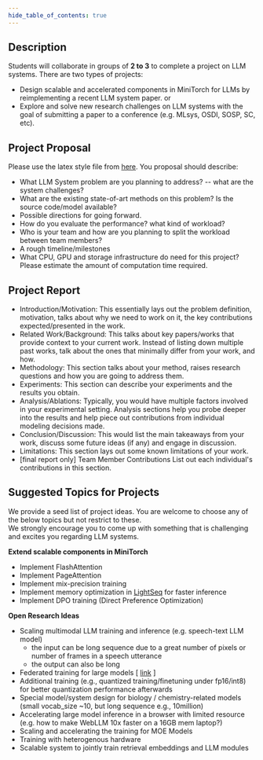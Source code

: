```yaml
--- 
hide_table_of_contents: true
---
```


## Description

Students will collaborate in groups of **2 to 3** to complete a project on LLM systems. 
There are two types of projects: 
- Design scalable and accelerated components in MiniTorch for LLMs by reimplementing a recent LLM system paper. or
- Explore and solve new research challenges on LLM systems with the goal of submitting a paper to a conference (e.g. MLsys, OSDI, SOSP, SC, etc).


## Project Proposal
Please use the latex style file from [here](https://media.mlsys.org/Conferences/MLSYS2024/Styles/mlsys2024style.zip). You proposal should describe: 
- What LLM System problem are you planning to address?
-- what are the system challenges?
- What are the existing state-of-art methods on this problem? Is the source code/model available? 
- Possible directions for going forward. 
- How do you evaluate the performance? what kind of workload?
- Who is your team and how are you planning to split the workload between team members?
- A rough timeline/milestones
- What CPU, GPU and storage infrastructure do need for this project? Please estimate the amount of computation time required.  

## Project Report
- Introduction/Motivation: This essentially lays out the problem definition, motivation, talks about why we need to work on it, the key contributions expected/presented in the work. 
- Related Work/Background: This talks about key papers/works that provide context to your current work. Instead of listing down multiple past works, talk about the ones that minimally differ from your work, and how. 
- Methodology: This section talks about your method, raises research questions and how you are going to address them. 
- Experiments: This section can describe your experiments and the results you obtain. 
- Analysis/Ablations: Typically, you would have multiple factors involved in your experimental setting. Analysis sections help you probe deeper into the results and help piece out contributions from individual modeling decisions made. 
- Conclusion/Discussion: This would list the main takeaways from your work, discuss some future ideas (if any) and engage in discussion. 
- Limitations: This section lays out some known limitations of your work. 
- [final report only] Team Member Contributions List out each individual's contributions in this section.


## Suggested Topics for Projects

We provide a seed list of project ideas. 
You are welcome to choose any of the below topics but not restrict to these.  
We strongly encourage you to come up with something that is challenging and excites you regarding LLM systems.

**Extend scalable components in MiniTorch**
- Implement FlashAttention
- Implement PageAttention
- Implement mix-precision training
- Implement memory optimization in [LightSeq](https://arxiv.org/abs/2010.13887) for faster inference
- Implement DPO training (Direct Preference Optimization)

**Open Research Ideas**
- Scaling multimodal LLM training and inference (e.g. speech-text LLM model)
    - the input can be long sequence due to a great number of pixels or number of frames in a speech utterance
    - the output can also be long
- Federated training for large models [ [link](https://openreview.net/forum?id=Kg0IDQF3wp&noteId=v5OYKJ2sra) ]
- Additional training (e.g., quantized training/finetuning under fp16/int8) for better quantization performance afterwards
- Special model/system design for biology / chemistry-related models (small vocab_size ~10, but long sequence e.g., 10million)
- Accelerating large model inference in a browser with limited resource (e.g. how to make WebLLM 10x faster on a 16GB mem laptop?)
- Scaling and accelerating the training for MOE Models
- Training with heterogenous hardware
- Scalable system to jointly train retrieval embeddings and LLM modules